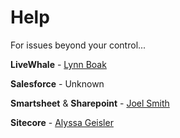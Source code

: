 # **Help**

For issues beyond your control...

**LiveWhale** - [Lynn Boak](mailto:lboak@iu.edu)

**Salesforce** - Unknown

**Smartsheet** & **Sharepoint** - [Joel Smith](mailto:joelsmit@iu.edu)

**Sitecore** - [Alyssa Geisler](mailto:ajgeisle@iu.edu)
